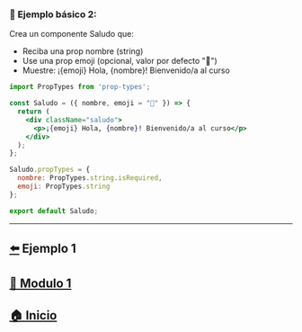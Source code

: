 ### 🧪 Ejemplo básico 2: 

Crea un componente Saludo que:

* Reciba una prop nombre (string)
* Use una prop emoji (opcional, valor por defecto "👋")
* Muestre: ¡{emoji} Hola, {nombre}! Bienvenido/a al curso

```jsx
import PropTypes from 'prop-types';

const Saludo = ({ nombre, emoji = "👋" }) => {
  return (
    <div className="saludo">
      <p>¡{emoji} Hola, {nombre}! Bienvenido/a al curso</p>
    </div>
  );
};

Saludo.propTypes = {
  nombre: PropTypes.string.isRequired,
  emoji: PropTypes.string
};

export default Saludo;
```
---

## [⬅️](../Ejemplos/Ejemplo_1.md) Ejemplo 1

## [📄 Modulo 1](../Modulo_1.md) 

## [🏠 Inicio](../../README.md) 
